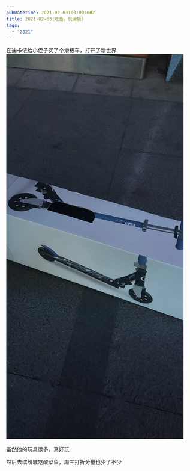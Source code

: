 ```yaml
---
pubDatetime: 2021-02-03T00:00:00Z
title: 2021-02-03(吃鱼，玩滑板)
tags:
  - "2021"
---
```


在迪卡侬给小侄子买了个滑板车，打开了新世界
![](../../img/6904315-c5ec2831427e36a3.jpg)

虽然他的玩具很多，真好玩

然后去缤纷城吃酸菜鱼，周三打折分量也少了不少


